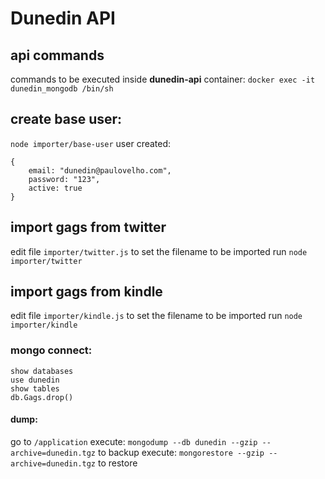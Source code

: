 # Dunedin API

## api commands
commands to be executed inside __dunedin-api__ container:
`docker exec -it dunedin_mongodb /bin/sh`

## create base user:
`node importer/base-user`
user created:
```
{
	email: "dunedin@paulovelho.com",
	password: "123",
	active: true
}
```

## import gags from twitter
edit file `importer/twitter.js` to set the filename to be imported
run `node importer/twitter`


## import gags from kindle
edit file `importer/kindle.js` to set the filename to be imported
run `node importer/kindle`


### mongo connect:
```
show databases
use dunedin
show tables
db.Gags.drop()
```

#### dump:
go to `/application`
execute: `mongodump --db dunedin --gzip --archive=dunedin.tgz` to backup
execute: `mongorestore --gzip --archive=dunedin.tgz` to restore
